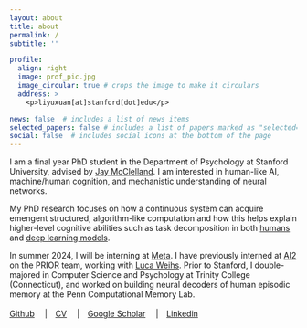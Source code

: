 ```yaml
---
layout: about
title: about
permalink: /
subtitle: ''

profile:
  align: right
  image: prof_pic.jpg
  image_circular: true # crops the image to make it circulars
  address: >
    <p>liyuxuan[at]stanford[dot]edu</p>

news: false  # includes a list of news items
selected_papers: false # includes a list of papers marked as "selected={true}"
social: false  # includes social icons at the bottom of the page
---
```


I am a final year PhD student in the Department of Psychology at Stanford University, advised by [Jay McClelland](https://stanford.edu/~jlmcc/).  I am interested in human-like AI, machine/human cognition, and mechanistic understanding of neural networks.  

My PhD research focuses on how a continuous system can acquire emengent structured, algorithm-like computation and how this helps explain higher-level cognitive abilities such as task decomposition in both [humans](https://drive.google.com/file/d/1E8F9a2-MtvQE29oo9IhC0QNyDaRKKUti/view?usp=sharing) and [deep learning models](https://openreview.net/pdf?id=oFC2LAqS6Z).

In summer 2024, I will be interning at [Meta](https://about.meta.com/).  I have previously interned at [AI2](https://allenai.org/) on the PRIOR team, working with [Luca Weihs](https://lucaweihs.github.io/).  Prior to Stanford, I double-majored in Computer Science and Psychology at Trinity College (Connecticut), and worked on building neural decoders of human episodic memory at the Penn Computational Memory Lab.
<br>
<br>
[Github](https://github.com/Effie-Li)&emsp;
|&emsp;[CV](assets/pdf/cv.pdf)&emsp;
|&emsp;[Google Scholar](https://scholar.google.com/citations?user=KEwjXcMAAAAJ&hl=en&oi=ao)&emsp;
|&emsp;[Linkedin](https://www.linkedin.com/in/effieloveslife/)